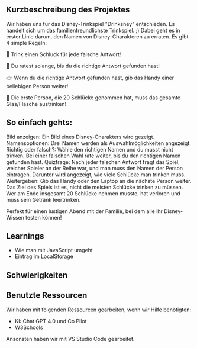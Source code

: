 Kurzbeschreibung des Projektes
- 
Wir haben uns für das Disney-Trinkspiel "Drinksney" entschieden. Es handelt sich um das familienfreundlichste Trinkspiel. ;) Dabei geht es in erster Linie darum, den Namen von Disney-Charakteren zu erraten. Es gibt 4 simple Regeln: 

🥤 Trink einen Schluck für jede falsche Antwort!

🤔 Du ratest solange, bis du die richtige Antwort gefunden hast!

👉 Wenn du die richtige Antwort gefunden hast, gib das Handy einer beliebigen Person weiter!

🏁 Die erste Person, die 20 Schlücke genommen hat, muss das gesamte Glas/Flasche austrinken!

So einfach gehts:
- 
Bild anzeigen: Ein Bild eines Disney-Charakters wird gezeigt.
Namensoptionen: Drei Namen werden als Auswahlmöglichkeiten angezeigt.
Richtig oder falsch?: Wähle den richtigen Namen und du musst nicht trinken. Bei einer falschen Wahl rate  weiter, bis du den richtigen Namen gefunden hast.
Quizfrage: Nach jeder falschen Antwort fragt das Spiel, welcher Spieler an der Reihe war, und man muss den Namen der Person eintragen. Darunter wird angezeigt, wie viele Schlücke man trinken muss.
Weitergeben: Gib das Handy oder den Laptop an die nächste Person weiter.
Das Ziel des Spiels ist es, nicht die meisten Schlücke trinken zu müssen. Wer am Ende insgesamt 20 Schlücke nehmen musste, hat verloren und muss sein Getränk leertrinken.

Perfekt für einen lustigen Abend mit der Familie, bei dem alle ihr Disney-Wissen testen können!

Learnings
- 
- Wie man mit JavaScript umgeht
- Eintrag im LocalStorage

Schwierigkeiten
- 


Benutzte Ressourcen
- 
Wir haben mit folgenden Ressourcen gearbeiten, wenn wir Hilfe benötigten:
- KI: Chat GPT 4.0 und Co Pilot
- W3Schools

Ansonsten haben wir mit VS Studio Code gearbeitet.



